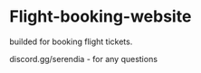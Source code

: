 # Flight-booking-website
builded for booking flight tickets.

discord.gg/serendia - for any questions
